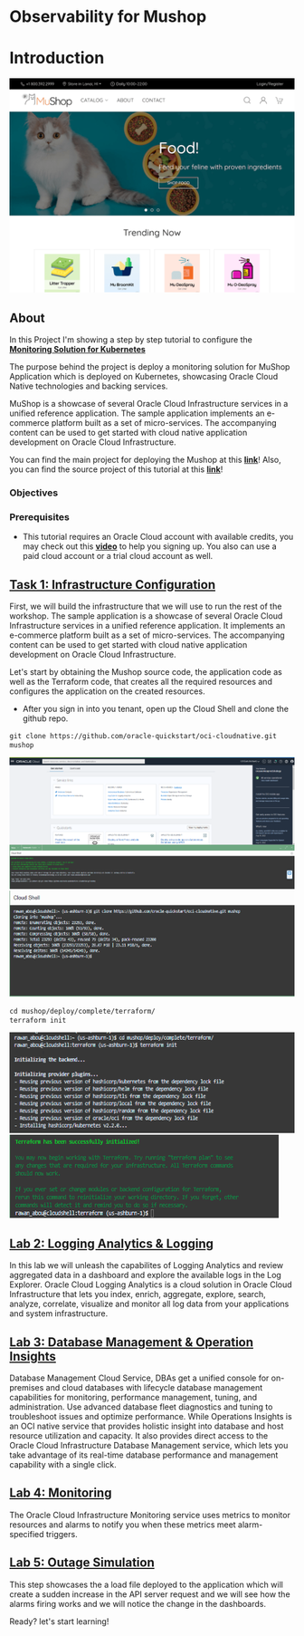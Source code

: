 # Observability for Mushop
 # Introduction

![](./images/Intro.png)

## About 

In this Project I'm showing a step by step tutorial to configure the **[Monitoring Solution for Kubernetes](https://github.com/oracle-quickstart/oci-kubernetes-monitoring)**

The purpose behind the project is deploy a monitoring solution for MuShop Application which is deployed on Kubernetes, showcasing Oracle Cloud Native technologies and backing services. 

MuShop is a showcase of several Oracle Cloud Infrastructure services in a unified reference application. The sample application implements an e-commerce platform built as a set of micro-services. The accompanying content can be used to get started with cloud native application development on Oracle Cloud Infrastructure.

You can find the main project for deploying the Mushop at this **[link](https://github.com/oracle-quickstart/oci-cloudnative)**!
Also, you can find the source project of this tutorial at this **[link](https://github.com/oracle-quickstart/oci-kubernetes-monitoring)**!
### Objectives



### Prerequisites

-  This tutorial requires an Oracle Cloud account with available credits, you may check out this **[video](https://www.youtube.com/watch?v=4U-0SumNz6w)** to help you signing up. You also can use a paid cloud account or a trial cloud account as well.
  



## **[Task 1: Infrastructure Configuration](infrastructure/infrastructure.md)**

 First, we will build the infrastructure that we will use to run the rest of the workshop.  The sample application is a showcase of several Oracle Cloud Infrastructure services in a unified reference application. It implements an e-commerce platform built as a set of micro-services. The accompanying content can be used to get started with cloud native application development on Oracle Cloud Infrastructure.

 Let's start by obtaining the Mushop source code, the application code as well as the Terraform code, that creates all the required resources and configures the application on the created resources.

- After you sign in into you tenant, open up the Cloud Shell and clone the github repo.

```
git clone https://github.com/oracle-quickstart/oci-cloudnative.git mushop
```
![](images/tenant.png)
![](images/gitclone.png)

```
cd mushop/deploy/complete/terraform/
terraform init
```
![](images/init.png)
![](images/init2.png)
## **[Lab 2: Logging Analytics & Logging](logana/logana.md)**

 In this lab we will unleash the capabilites of Logging Analytics and review aggregated data in a dashboard and explore the available logs in the Log Explorer. 
 Oracle Cloud Logging Analytics is a cloud solution in Oracle Cloud Infrastructure that lets you index, enrich, aggregate, explore, search, analyze, correlate, visualize and monitor all log data from your applications and system infrastructure.

## **[Lab 3: Database Management & Operation Insights](dbmngt/dbmngt.md)**

 Database Management Cloud Service, DBAs get a unified console for on-premises and cloud databases with lifecycle database management capabilities for monitoring, performance management, tuning, and administration. Use advanced database fleet diagnostics and tuning to troubleshoot issues and optimize performance. 
 While Operations Insights is an OCI native service that provides holistic insight into database and host resource utilization and capacity.
 It also provides direct access to the Oracle Cloud Infrastructure Database Management service, which lets you take advantage of its real-time database performance and management capability with a single click.
 
## **[Lab 4: Monitoring](monitor/monitor.md)**

The Oracle Cloud Infrastructure Monitoring service uses metrics  to monitor resources and alarms  to notify you when these metrics meet alarm-specified triggers. 

## **[Lab 5: Outage Simulation](simulation/simulation.md)**

This step showcases the a load file deployed to the application which will create a sudden increase in the API server request and we will see how the alarms firing works and we will notice the change in the dashboards.

Ready? let's start learning!



